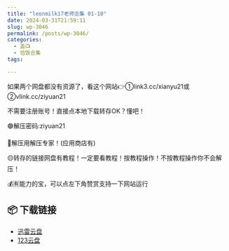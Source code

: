 ```yaml
---
title: "leonmilk17老师🈴集 01-10"
date: 2024-03-31T21:59:11
slug: wp-3046
permalink: /posts/wp-3046/
categories:
  - 盖📺
  - 恰饭合集
tags:

---
```


如果两个网盘都没有资源了，看这个网站👉①link3.cc/xianyu21或②vlink.cc/ziyuan21

不需要注册账号！直接点本地下载转存OK？懂吧！

🟢解压密码:ziyuan21

🔵解压用解压专家！(应用商店有)

🟡转存的链接网盘有教程！一定要看教程！按教程操作！不按教程操作你不会解压！

💰🈶能力的宝，可以点左下角赞赏支持一下网站运行

## 📦 下载链接
- [迅雷云盘](https://blziyuan21.com/pay-download/3046?key=903b2039f7&down_id=0)
- [123云盘](https://blziyuan21.com/pay-download/3046?key=903b2039f7&down_id=1)

